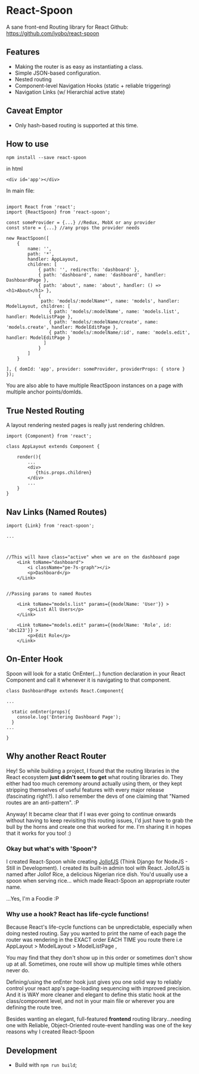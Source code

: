 # React-Spoon

A sane front-end Routing library for React
Github: https://github.com/iyobo/react-spoon



## Features
* Making the router is as easy as instantiating a class.
* Simple JSON-based configuration.
* Nested routing
* Component-level Navigation Hooks (static + reliable triggering)
* Navigation Links (w/ Hierarchial active state)


## Caveat Emptor
* Only hash-based routing is supported at this time.


## How to use

```
npm install --save react-spoon
```


in html
```
<div id='app'></div>
```

In main file:
```

import React from 'react';
import {ReactSpoon} from 'react-spoon';

const someProvider = {...} //Redux, MobX or any provider
const store = {...} //any props the provider needs

new ReactSpoon([
    {
        name: '',
        path: '*',
        handler: AppLayout,
        children: [
            { path: '', redirectTo: 'dashboard' },
            { path: 'dashboard', name: 'dashboard', handler: DashboardPage },
            { path: 'about', name: 'about', handler: () => <h1>About</h1> },
            {
             path: 'models/:modelName*', name: 'models', handler: ModelLayout, children: [
                { path: 'models/:modelName', name: 'models.list', handler: ModelListPage },
                { path: 'models/:modelName/create', name: 'models.create', handler: ModelEditPage },
                { path: 'models/:modelName/:id', name: 'models.edit', handler: ModelEditPage }
              ]
            }
        ]
    }

], { domId: 'app', provider: someProvider, providerProps: { store } });
```

You are also able to have multiple ReactSpoon instances on a page with multiple anchor points/domIds.

## True Nested Routing
A layout rendering nested pages is really just rendering children.
```
import {Component} from 'react';

class AppLayout extends Component {
    
    render(){
        ...
        <div>
           {this.props.children}
        </div>
        ...
    }
}
```

## Nav Links (Named Routes)

```
import {Link} from 'react-spoon';

...



//This will have class="active" when we are on the dashboard page
    <Link toName="dashboard">
        <i className="pe-7s-graph"></i>
        <p>Dashboard</p>
    </Link>


//Passing params to named Routes

    <Link toName="models.list" params={{modelName: 'User'}} >
        <p>List All Users</p>
    </Link>

    <Link toName="models.edit" params={{modelName: 'Role', id: 'abc123'}} >
        <p>Edit Role</p>
    </Link>

```

## On-Enter Hook

Spoon will look for a static OnEnter(...) function declaration in your React Component and call it whenever it is navigating to that component.

```
class DashboardPage extends React.Component{

...

  static onEnter(props){
    console.log('Entering Dashboard Page');
  }
...

}
```


## Why another React Router

Hey! So while building a project, I found that the routing libraries in the React ecosystem **just didn't seem to get** what routing libraries do.
They either had too much ceremony around actually using them, or they kept stripping themselves of useful features with every major release (fascinating right?).
I also remember the devs of one claiming that "Named routes are an anti-pattern". :P

Anyway! It became clear that if I was ever going to continue onwards without having to keep revisiting this routing issues, I'd just have to grab the bull by the horns and create one that worked for me.
I'm sharing it in hopes that it works for you too! :)

### Okay but what's with 'Spoon'?

I created React-Spoon while creating [JollofJS](http://github.com/iyobo/jollofjs) (Think Django for NodeJS - Still in Development). 
I created its built-in admin tool with React.
JollofJS is named after Jollof Rice, a delicious Nigerian rice dish.
You'd usually use a spoon when serving rice... which made React-Spoon an appropriate router name.

...Yes, I'm a Foodie :P


### Why use a hook? React has life-cycle functions!

Because React's life-cycle functions can be unpredictable, especially when doing nested routing.
Say you wanted to print the name of each page the router was rendering in the EXACT order EACH TIME you route there i.e AppLayout > ModelLayout > ModelListPage ,

You may find that they don't show up in this order or sometimes don't show up at all. Sometimes, one route will show up multiple times while others never do.

Defining/using the onEnter hook just gives you one solid way to reliably control your react app's page-loading sequencing with improved precision. 
And it is WAY more cleaner and elegant to define this static hook at the class/component level, and not in your main file or wherever you are defining the route tree.

Besides wanting an elegant, full-featured **frontend** routing library...needing one with Reliable, Object-Oriented route-event handling was one of the key reasons why I created React-Spoon





## Development

* Build with `npm run build`;
